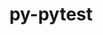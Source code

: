 ---
title: "py-pytest"
layout: cache
categories: [package, develop-2024-06-02]
meta: {"versions": ["8.2.1"], "compilers": ["gcc@=11.4.0", "gcc@=9.4.0", "oneapi@=2024.0.0"], "oss": ["ubuntu20.04", "ubuntu22.04"], "platforms": ["linux"], "targets": ["neoverse_v1", "ppc64le", "x86_64_v3"], "stacks": ["e4s", "e4s-neoverse_v1", "e4s-oneapi", "e4s-power", "e4s-rocm-external", "root"], "num_specs": 5, "num_specs_by_stack": {"e4s-power": 1, "root": 5, "e4s-neoverse_v1": 1, "e4s-rocm-external": 1, "e4s": 1, "e4s-oneapi": 1}}
spec_details: [{"hash": "eoup3xnabyiwyllmwkxindqemm3ewfj3", "compiler": "gcc@=9.4.0", "versions": ["8.2.1"], "os": "ubuntu20.04", "platform": "linux", "target": "ppc64le", "variants": ["build_system=python_pip"], "stacks": ["e4s-power", "root"], "size": "-", "tarball": "https://binaries.spack.io/releases/develop-2024-06-02/build_cache/linux-ubuntu20.04-ppc64le/gcc-9.4.0/py-pytest-8.2.1/linux-ubuntu20.04-ppc64le-gcc-9.4.0-py-pytest-8.2.1-eoup3xnabyiwyllmwkxindqemm3ewfj3.spack"}, {"hash": "2r5mizvboscxosr34dc4vshxsl5vncus", "compiler": "gcc@=11.4.0", "versions": ["8.2.1"], "os": "ubuntu22.04", "platform": "linux", "target": "neoverse_v1", "variants": ["build_system=python_pip"], "stacks": ["e4s-neoverse_v1", "root"], "size": "-", "tarball": "https://binaries.spack.io/releases/develop-2024-06-02/build_cache/linux-ubuntu22.04-neoverse_v1/gcc-11.4.0/py-pytest-8.2.1/linux-ubuntu22.04-neoverse_v1-gcc-11.4.0-py-pytest-8.2.1-2r5mizvboscxosr34dc4vshxsl5vncus.spack"}, {"hash": "fn2r63v3cpmxj3mfdqejjy6nj7xreo74", "compiler": "gcc@=11.4.0", "versions": ["8.2.1"], "os": "ubuntu22.04", "platform": "linux", "target": "x86_64_v3", "variants": ["build_system=python_pip"], "stacks": ["root", "e4s-rocm-external"], "size": "-", "tarball": "https://binaries.spack.io/releases/develop-2024-06-02/build_cache/linux-ubuntu22.04-x86_64_v3/gcc-11.4.0/py-pytest-8.2.1/linux-ubuntu22.04-x86_64_v3-gcc-11.4.0-py-pytest-8.2.1-fn2r63v3cpmxj3mfdqejjy6nj7xreo74.spack"}, {"hash": "4dglfa4rhgq3uoatlzqnlpuzmqnh7z4v", "compiler": "gcc@=11.4.0", "versions": ["8.2.1"], "os": "ubuntu22.04", "platform": "linux", "target": "x86_64_v3", "variants": ["build_system=python_pip"], "stacks": ["root", "e4s"], "size": "-", "tarball": "https://binaries.spack.io/releases/develop-2024-06-02/build_cache/linux-ubuntu22.04-x86_64_v3/gcc-11.4.0/py-pytest-8.2.1/linux-ubuntu22.04-x86_64_v3-gcc-11.4.0-py-pytest-8.2.1-4dglfa4rhgq3uoatlzqnlpuzmqnh7z4v.spack"}, {"hash": "mrgztzlulkfnpvfwmtyipmbentawfkgj", "compiler": "oneapi@=2024.0.0", "versions": ["8.2.1"], "os": "ubuntu22.04", "platform": "linux", "target": "x86_64_v3", "variants": ["build_system=python_pip"], "stacks": ["root", "e4s-oneapi"], "size": "-", "tarball": "https://binaries.spack.io/releases/develop-2024-06-02/build_cache/linux-ubuntu22.04-x86_64_v3/oneapi-2024.0.0/py-pytest-8.2.1/linux-ubuntu22.04-x86_64_v3-oneapi-2024.0.0-py-pytest-8.2.1-mrgztzlulkfnpvfwmtyipmbentawfkgj.spack"}]
---